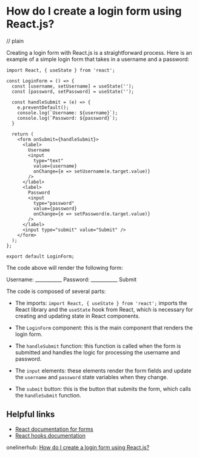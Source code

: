 # How do I create a login form using React.js?
// plain

Creating a login form with React.js is a straightforward process. Here is an example of a simple login form that takes in a username and a password:

```
import React, { useState } from 'react';

const LoginForm = () => {
  const [username, setUsername] = useState('');
  const [password, setPassword] = useState('');

  const handleSubmit = (e) => {
    e.preventDefault();
    console.log(`Username: ${username}`);
    console.log(`Password: ${password}`);
  }

  return (
    <form onSubmit={handleSubmit}>
      <label>
        Username
        <input
          type="text"
          value={username}
          onChange={e => setUsername(e.target.value)}
        />
      </label>
      <label>
        Password
        <input
          type="password"
          value={password}
          onChange={e => setPassword(e.target.value)}
        />
      </label>
      <input type="submit" value="Submit" />
    </form>
  );
};

export default LoginForm;
```

The code above will render the following form:

Username: ___________
Password: ___________
Submit

The code is composed of several parts:

- The imports: `import React, { useState } from 'react';` imports the React library and the `useState` hook from React, which is necessary for creating and updating state in React components.

- The `LoginForm` component: this is the main component that renders the login form.

- The `handleSubmit` function: this function is called when the form is submitted and handles the logic for processing the username and password.

- The `input` elements: these elements render the form fields and update the `username` and `password` state variables when they change.

- The `submit` button: this is the button that submits the form, which calls the `handleSubmit` function.

## Helpful links

- [React documentation for forms](https://reactjs.org/docs/forms.html)
- [React hooks documentation](https://reactjs.org/docs/hooks-intro.html)

onelinerhub: [How do I create a login form using React.js?](https://onelinerhub.com/reactjs/how-do-i-create-a-login-form-using-react-js)